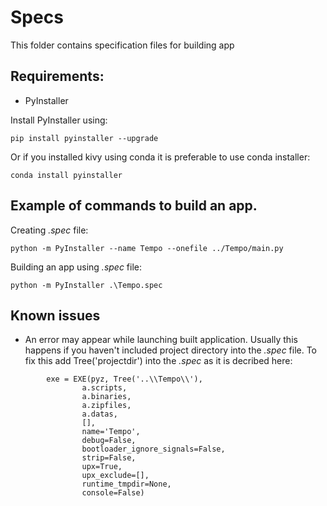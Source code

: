# Specs
This folder contains specification files for building app

## Requirements:  
* PyInstaller

Install PyInstaller using:

    pip install pyinstaller --upgrade

Or if you installed kivy using conda it is preferable to use conda installer:

    conda install pyinstaller

## Example of commands to build an app.

Creating _.spec_ file:

    python -m PyInstaller --name Tempo --onefile ../Tempo/main.py


Building an app using _.spec_ file:

    python -m PyInstaller .\Tempo.spec


## Known issues
* An error may appear while launching built application. Usually this happens if you haven't included project directory into the _.spec_ file. To fix this add Tree('projectdir') into the _.spec_ as it is decribed here:
```
        exe = EXE(pyz, Tree('..\\Tempo\\'),
                a.scripts,
                a.binaries,
                a.zipfiles,
                a.datas,
                [],
                name='Tempo',
                debug=False,
                bootloader_ignore_signals=False,
                strip=False,
                upx=True,
                upx_exclude=[],
                runtime_tmpdir=None,
                console=False)
```